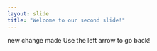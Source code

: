 ```yaml
---
layout: slide
title: "Welcome to our second slide!"
---
```

new change made
Use the left arrow to go back!
